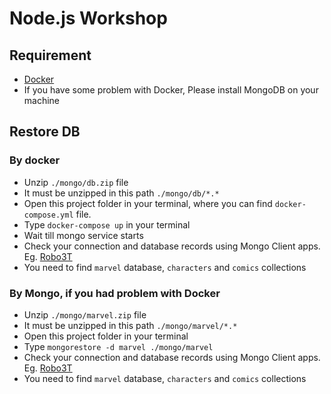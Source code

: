 # Node.js Workshop

## Requirement
- [Docker](https://www.docker.com/community-edition#/download)
- If you have some problem with Docker, Please install MongoDB on your machine

## Restore DB

### By docker
- Unzip `./mongo/db.zip` file
- It must be unzipped in this path `./mongo/db/*.*`
- Open this project folder in your terminal, where you can find `docker-compose.yml` file.
- Type `docker-compose up` in your terminal
- Wait till mongo service starts
- Check your connection and database records using Mongo Client apps. Eg. [Robo3T](https://robomongo.org/)
- You need to find `marvel` database, `characters` and `comics` collections

### By Mongo, if you had problem with Docker
- Unzip `./mongo/marvel.zip` file
- It must be unzipped in this path `./mongo/marvel/*.*`
- Open this project folder in your terminal
- Type `mongorestore -d marvel ./mongo/marvel`
- Check your connection and database records using Mongo Client apps. Eg. [Robo3T](https://robomongo.org/)
- You need to find `marvel` database, `characters` and `comics` collections
